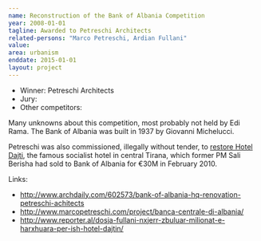 ```yaml
---
name: Reconstruction of the Bank of Albania Competition
year: 2008-01-01
tagline: Awarded to Petreschi Architects
related-persons: "Marco Petreschi, Ardian Fullani"
value:
area: urbanism
enddate: 2015-01-01
layout: project
---
```

* Winner: Petreschi Architects
* Jury:
* Other competitors:

Many unknowns about this competition, most probably not held by Edi Rama.
The Bank of Albania was built in 1937 by Giovanni Michelucci.

Petreschi was also commissioned, illegally without tender, to [restore Hotel Dajti](http://www.marcopetreschi.com/project/hotel-dajti/), the famous socialist hotel in central Tirana, which former PM Sali Berisha had sold to Bank of Albania for €30M in February 2010.

Links:
* <http://www.archdaily.com/602573/bank-of-albania-hq-renovation-petreschi-achitects>
* <http://www.marcopetreschi.com/project/banca-centrale-di-albania/>
* <http://www.reporter.al/dosja-fullani-nxjerr-zbuluar-milionat-e-harxhuara-per-ish-hotel-dajtin/>
